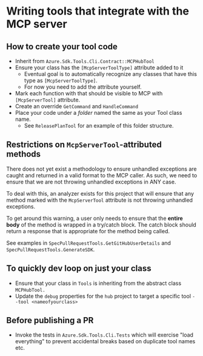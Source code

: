 # Writing tools that integrate with the MCP server

## How to create your tool code

- Inherit from `Azure.Sdk.Tools.Cli.Contract::MCPHubTool`
- Ensure your class has the `[McpServerToolType]` attribute added to it
  - Eventual goal is to automatically recognize any classes that have this type as `[McpServerToolType]`.
  - For now you need to add the attribute yourself.
- Mark each function with that should be visible to MCP with `[McpServerTool]` attribute.
- Create an override `GetCommand` and `HandleCommand`
- Place your code under a _folder_ named the same as your Tool class name.
  - See `ReleasePlanTool` for an example of this folder structure.

## Restrictions on `McpServerTool`-attributed methods

There does not yet exist a methodology to ensure unhandled exceptions are caught and returned in a valid format to the MCP caller. As such, we need to ensure that we are not throwing unhandled exceptions in ANY case.

To deal with this, an analyzer exists for this project that will ensure that any method marked with the `McpServerTool` attribute is not throwing unhandled exceptions.

To get around this warning, a user only needs to ensure that the **entire body** of the method is wrapped in a try/catch block. The catch block should return a response that is appropriate for the method being called.

See examples in `SpecPullRequestTools.GetGitHubUserDetails` and `SpecPullRequestTools.GenerateSDK`.

## To quickly dev loop on just your class

- Ensure that your class in `Tools` is inheriting from the abstract class `MCPHubTool.`
- Update the `debug` properties for the `hub` project to target a specific tool `--tool <nameofyourclass>`

## Before publishing a PR

- Invoke the tests in `Azure.Sdk.Tools.Cli.Tests` which will exercise "load everything" to prevent accidental breaks based on duplicate tool names etc.
